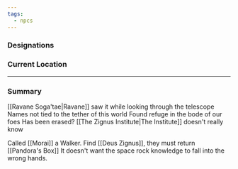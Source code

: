 ```yaml
---
tags:
  - npcs
---
```


### Designations


### Current Location


___
### Summary
[[Ravane Soga'tae|Ravane]] saw it while looking through the telescope
Names not tied to the tether of this world
Found refuge in the bode of our foes 
Has been erased? [[The Zignus Institute|The Institute]] doesn't really know


Called [[Morai]] a Walker.
Find [[Deus Zignus]], they must return [[Pandora's Box]] 
It doesn't want the space rock knowledge to fall into the wrong hands. 
